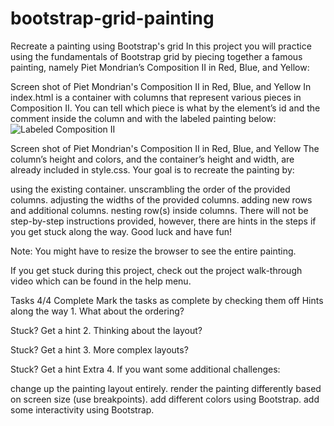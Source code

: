 # bootstrap-grid-painting
Recreate a painting using Bootstrap's grid
In this project you will practice using the fundamentals of Bootstrap grid by piecing together a famous painting, namely Piet Mondrian’s Composition II in Red, Blue, and Yellow:

Screen shot of Piet Mondrian's Composition II in Red, Blue, and Yellow
In index.html is a container with columns that represent various pieces in Composition II. You can tell which piece is what by the element’s id and the comment inside the column and with the labeled painting below:
![Labeled Composition II](https://user-images.githubusercontent.com/48563824/193629418-29139b7a-1d71-4414-8093-a34c1f88ae5d.jpg)


Screen shot of Piet Mondrian's Composition II in Red, Blue, and Yellow
The column’s height and colors, and the container’s height and width, are already included in style.css. Your goal is to recreate the painting by:

using the existing container.
unscrambling the order of the provided columns.
adjusting the widths of the provided columns.
adding new rows and additional columns.
nesting row(s) inside columns.
There will not be step-by-step instructions provided, however, there are hints in the steps if you get stuck along the way. Good luck and have fun!

Note: You might have to resize the browser to see the entire painting.

If you get stuck during this project, check out the project walk-through video which can be found in the help menu.

Tasks
4/4 Complete
Mark the tasks as complete by checking them off
Hints along the way
1.
What about the ordering?


Stuck? Get a hint
2.
Thinking about the layout?


Stuck? Get a hint
3.
More complex layouts?


Stuck? Get a hint
Extra
4.
If you want some additional challenges:

change up the painting layout entirely.
render the painting differently based on screen size (use breakpoints).
add different colors using Bootstrap.
add some interactivity using Bootstrap.
